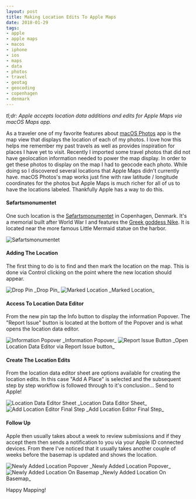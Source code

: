 ```yaml
---
layout: post
title: Making Location Edits To Apple Maps
date: 2018-01-29
tags:
- apple
- apple maps
- macos
- iphone
- ios
- maps
- data
- photos
- travel
- geotag
- geocoding
- copenhagen
- denmark
---
```


_tl;dr: Apple accepts location data additions and edits for Apple Maps via macOS Maps app._

<!--excerpt.start-->
As a traveler one of my favorite features about [macOS Photos](https://www.apple.com/macos/photos/) app is the map view that displays the location of each of my photos.  I love how this helps me remember my past travels as well as provides inspiration for places I have yet to visit.  Recently I imported some travel photos that did not have geolocation information needed to power the map display.  In order to get these photos to display on the map I had to geocode each photo.  While doing so I discovered several locations that Apple Maps didn't currently have.  macOS Photos's map works just fine with raw latitude / longitude coordinates for the photos but Apple Maps is much richer for all of us to have the locations labeled.  Thankfully Apple has a way to do this.
<!--excerpt.end-->

#### Søfartsmonumentet

One such location is the [Søfartsmonumentet](https://bibliotek.kk.dk/ting/object/159004-lokalbibl%3A93057333) in Copenhagen, Denmark.  It's a memorial built after World War I and features the [Greek goddess Nike](https://en.wikipedia.org/wiki/Nike_(mythology)).  It is located near the more famous Little Mermaid statue on the harbor.

<img src="/images/20180129/søfartsmonumentet.jpg" alt="Søfartsmonumentet"/>

#### Adding The Location

The first thing to do is to find and then mark the location on the map.  This is done via Control clicking on the point where the new location should appear.

<img src="/images/20180129/2.png" alt="Drop Pin"/>
_Drop Pin_

<img src="/images/20180129/3.png" alt="Marked Location"/>
_Marked Location_

#### Access To Location Data Editor

From the new pin tap the Info button to display the information Popover.  The "Report Issue" button is located at the bottom of the Popover and is what opens the location data editor.

<img src="/images/20180129/4.png" alt="Information Popover"/>
_Information Popover_

<img src="/images/20180129/5.png" alt="Report Issue Button"/>
_Open Location Data Editor via Report Issue button_


#### Create The Location Edits

From the location data editor sheet are options available for creating the location edits.  In this case "Add A Place" is selected and the subsequent step by step workflow is followed through to it's conclusion... Send to Apple!

<img src="/images/20180129/6.png" alt="Location Data Editor Sheet"/>
_Location Data Editor Sheet_

<img src="/images/20180129/9.png" alt="Add Location Editor Final Step"/>
_Add Location Editor Final Step_

#### Follow Up

Apple then usually takes about a week to review submissions and if they accept them then sends a notification to you via your Apple ID connected devices.  From there I've noticed that it usually takes another couple of weeks before the basemap is updated and shows the location.

<img src="/images/20180129/10.png" alt="Newly Added Location Popover"/>
_Newly Added Location Popover_

<img src="/images/20180129/11.png" alt="Newly Added Location On Basemap"/>
_Newly Added Location On Basemap_


Happy Mapping!


